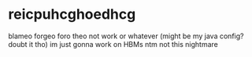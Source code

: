 # reicpuhcghoedhcg
blameo forgeo foro theo not work or whatever (might be my java config? doubt it tho) im just gonna work on HBMs ntm not this nightmare

